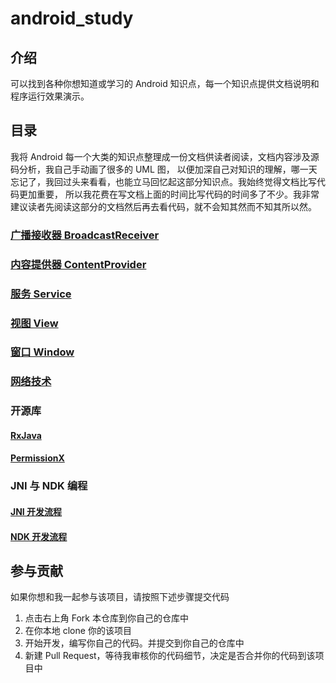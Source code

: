 # android_study

## 介绍
可以找到各种你想知道或学习的 Android 知识点，每一个知识点提供文档说明和程序运行效果演示。

## 目录
我将 Android 每一个大类的知识点整理成一份文档供读者阅读，文档内容涉及源码分析，我自己手动画了很多的 UML 图，
以便加深自己对知识的理解，哪一天忘记了，我回过头来看看，也能立马回忆起这部分知识点。我始终觉得文档比写代码更加重要，
所以我花费在写文档上面的时间比写代码的时间多了不少。我非常建议读者先阅读这部分的文档然后再去看代码，就不会知其然而不知其所以然。
### [广播接收器 BroadcastReceiver](./core/src/main/java/cn/blogss/core/broadcast/broadcast.md)
### [内容提供器 ContentProvider](./core/src/main/java/cn/blogss/core/contentprovider/contentprovider.md)
### [服务 Service](./core/src/main/java/cn/blogss/core/service/service.md)
### [视图 View](./core/src/main/java/cn/blogss/core/view/view.md)
### [窗口 Window](./core/src/main/java/cn/blogss/core/window/window.md)
### [网络技术](./core/src/main/java/cn/blogss/core/network/network.md)
### 开源库
#### [RxJava](./open_lib/src/main/java/cn/blogss/frame/rxjava/rxjava.md)
#### [PermissionX](./open_lib/src/main/java/cn/blogss/frame/permissionx/permissionx.md)
### JNI 与 NDK 编程
#### [JNI 开发流程](./core/src/main/java/cn/blogss/core/jni/jni.md)
#### [NDK 开发流程](./core/src/main/java/cn/blogss/core/jni/jni.md)


## 参与贡献
如果你想和我一起参与该项目，请按照下述步骤提交代码
1.  点击右上角 Fork 本仓库到你自己的仓库中
2.  在你本地 clone 你的该项目
3.  开始开发，编写你自己的代码。并提交到你自己的仓库中
4.  新建 Pull Request，等待我审核你的代码细节，决定是否合并你的代码到该项目中
